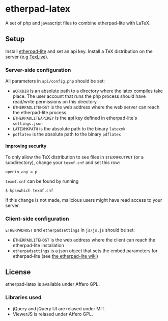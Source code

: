 # etherpad-latex
A set of php and javascript files to combine etherpad-lite with LaTeX.

## Setup
Install [etherpad-lite](http://etherpad.org/) and set an api key. Install a TeX
distribution on the server (e.g [TexLive](https://www.tug.org/texlive/)).

### Server-side configuration
All parameters in `api/config.php` should be set:

- `WORKDIR` is an absolute path to a directory where the latex compiles take 
place. The user account that runs the php process should have read/write 
permissions on this directory.
- `ETHERPADLITEHOST` is the web address where the web server can reach the 
etherpad-lite process. 
- `ETHERPADLITEAPIKEY` is the api key defined in etherpad-lite's `settings.json`
- `LATEXMKPATH` is the absolute path to the binary `latexmk`
- `pdflatex` is the absolute path to the binary `pdflatex`

#### Improving security
To only allow the TeX distribution to see files in `$TEXMFOUTPUT` (or a 
subdirectory), change your `texmf.cnf` and set this row:
```
openin_any = p
```

`texmf.cnf` can be found by running 
```
$ kpsewhich texmf.cnf
```

If this change is not made, malicious users might have read access to your 
server.


### Client-side configuration
`ETHERPADHOST` and `etherpadsettings` in `js/js.js` should be set:

- `ETHERPADLITEHOST` is the web address where the client can reach the 
etherpad-lite installation
- `etherpadsettings` is a json object that sets the embed parameters for 
etherpad-lite (see [the etherpad-lite 
wiki](https://github.com/ether/etherpad-lite/wiki/Embed-Parameters))

## License 
etherpad-latex is available under Affero GPL.

### Libraries used
- jQuery and jQuery UI are relased under MIT.
- ViewerJS is relased under Affero GPL.
